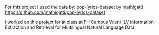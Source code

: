 For this project I used the data by:
pop-lyrics-dataset
by mathigatti
https://github.com/mathigatti/pop-lyrics-dataset

I worked on this project for at class at FH Campus Wien/ ILV Information Extraction and Retrieval for Multilingual Natural Language Data.
